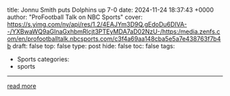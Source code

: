 title: Jonnu Smith puts Dolphins up 7-0
date: 2024-11-24 18:37:43 +0000
author: "ProFootball Talk on NBC Sports"
cover: https://s.yimg.com/ny/api/res/1.2/4EAJYm3D9Q.gEdoDu6DIVA--/YXBwaWQ9aGlnaGxhbmRlcjt3PTEyMDA7aD02NzU-/https:/media.zenfs.com/en/profootballtalk.nbcsports.com/c3f4a69aa148cba5e5a7e438763f7b4b
draft: false
top: false
type: post
hide: false
toc: false
tags:
  - Sports
categories:
  - sports
---



[read more](https://www.nbcsports.com/nfl/profootballtalk/rumor-mill/news/jonnu-smith-puts-dolphins-up-7-0)
